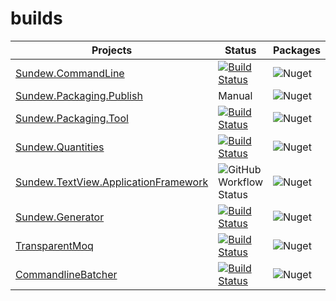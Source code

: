 # builds

| **Projects**                                                        | Status                                                                                                                                                                                                                                     | Packages                                                    |
| ------------------------------------------------------------------- | ------------------------------------------------------------------------------------------------------------------------------------------------------------------------------------------------------------------------------------------ | ----------------------------------------------------------- |
| [Sundew.CommandLine](https://github.com/hugener/Sundew.CommandLine) | [![Build Status](https://drosera.visualstudio.com/Sundew.CommandLine/_apis/build/status/hugener.Sundew.CommandLine?branchName=master)](https://drosera.visualstudio.com/Sundew.CommandLine/_build/latest?definitionId=1&branchName=master) | ![Nuget](https://img.shields.io/nuget/v/Sundew.CommandLine) |
| [Sundew.Packaging.Publish](https://github.com/hugener/Sundew.Packaging.Publish) | Manual | ![Nuget](https://img.shields.io/nuget/v/Sundew.Packaging.Publish) |
| [Sundew.Packaging.Tool](https://github.com/hugener/Sundew.Packaging.Tool) | [![Build Status](https://drosera.visualstudio.com/Sundew.Packaging.Tool/_apis/build/status/hugener.Sundew.Packaging.Tool?branchName=main)](https://drosera.visualstudio.com/Sundew.Packaging.Tool/_build/latest?definitionId=9&branchName=main) | ![Nuget](https://img.shields.io/nuget/v/Sundew.Packaging.Tool) |
| [Sundew.Quantities](https://github.com/hugener/Sundew.Quantities) | [![Build Status](https://drosera.visualstudio.com/Sundew.Quantities/_apis/build/status/hugener.Sundew.Quantities?branchName=master)](https://drosera.visualstudio.com/Sundew.Quantities/_build/latest?definitionId=5&branchName=master) | ![Nuget](https://img.shields.io/nuget/v/Sundew.Quantities) |
| [Sundew.TextView.ApplicationFramework](https://github.com/hugener/Sundew.TextView.ApplicationFramework) | ![GitHub Workflow Status](https://img.shields.io/github/workflow/status/hugener/Sundew.TextView.ApplicationFramework/.NET?label=GitHub%20Actions) | ![Nuget](https://img.shields.io/nuget/v/Sundew.TextView.ApplicationFramework) |
| [Sundew.Generator](https://github.com/hugener/Sundew.Generator) | [![Build Status](https://drosera.visualstudio.com/Sundew.Generator/_apis/build/status/hugener.Sundew.Generator?branchName=main)](https://drosera.visualstudio.com/Sundew.Generator/_build/latest?definitionId=4&branchName=main) | ![Nuget](https://img.shields.io/nuget/v/Sundew.Generator) |
| [TransparentMoq](https://github.com/hugener/TransparentMoq) | [![Build Status](https://drosera.visualstudio.com/TransparentMoq/_apis/build/status/hugener.TransparentMoq?branchName=master)](https://drosera.visualstudio.com/TransparentMoq/_build/latest?definitionId=2&branchName=master) | ![Nuget](https://img.shields.io/nuget/v/TransparentMoq) |
| [CommandlineBatcher](https://github.com/hugener/CommandlineBatcher) | [![Build Status](https://drosera.visualstudio.com/CommandlineBatcher/_apis/build/status/hugener.CommandlineBatcher?branchName=main)](https://drosera.visualstudio.com/CommandlineBatcher/_build/latest?definitionId=8&branchName=main) | ![Nuget](https://img.shields.io/nuget/v/CommandlineBatcher) |

